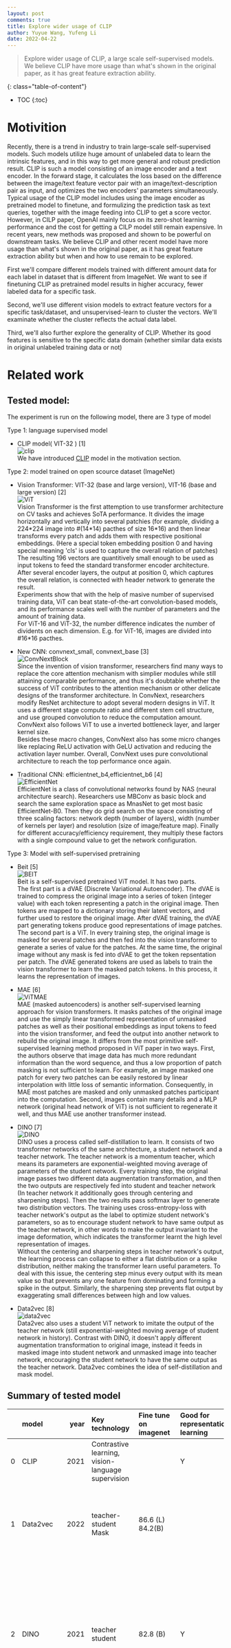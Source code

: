 ```yaml
---
layout: post
comments: true
title: Explore wider usage of CLIP 
author: Yuyue Wang, Yufeng Li 
date: 2022-04-22
---
```



> Explore wider usage of CLIP, a large scale self-supervised models. We believe CLIP have more usage than what's shown in the original paper, as it has great feature extraction ability.

<!--more-->
{: class="table-of-content"}
* TOC
{:toc}

# <a id="goal"></a> Motivition 
<!-- 
Imagine you are a machine learning engineer. One day, you want to add some new features for a classification task. For example you may need to do some fine grained classification on chopsticks like identify whether it is a Sushi chopstick, disposable chopstick or hot pot chopstick, but you do have any data. Then, one simple way to solve this problem is to do some data collection on your own, because your boss think find some new people to label it is too complex and time consuming. So, you followed the advice of your boss and then collect some chopstick data and train it. But things can happen over and over again, maybe today is chopsticks, tomorrow is soups and then your inference pipeline become more and more difficult to maintain. 

But could we just maintain some easily accessible data like image with language supervision and then train a model like clip instead of maintain lots of specialized model and data? For example, CLIP representation is very powerful and able to outperform many existing model with only CLIP image feature and linear classifier. Could we just maintain CLIP model and its training data and do simple ML classification instead of train deep model each time? 


# <a id="goal"></a> What we hope to demonstrate -->
Recently, there is a trend in industry to train large-scale self-supervised models. Such models utilize huge amount of unlabeled data to learn the intrinsic features, and in this way to get more general and robust prediction result. CLIP is such a model consisting of an image encoder and a text encoder. In the forward stage, it calculates the loss based on the difference between the image/text feature vector pair with an image/text-description pair as input, and optimizes the two encoders' parameters simultaneously. Typical usage of the CLIP model includes using the image encoder as pretrained model to finetune, and formulizing the prediction task as text queries, together with the image feeding into CLIP to get a score vector. However, in CILP paper, OpenAI mainly focus on its zero-shot learning performance and the cost for getting a CILP model still remain expensive. In recent years, new methods was proposed and shown to be powerful on downstream tasks. We believe CLIP and other recent model have more usage than what's shown in the original paper, as it has great feature extraction ability but when and how to use remain to be explored.

First we'll compare different models trained with different amount data for each label in dataset that is different from ImageNet. We want to see if finetuning CLIP as pretrained model results in higher accuracy, fewer labeled data for a specific task.

Second, we'll use different vision models to extract feature vectors for a specific task/dataset, and unsupervised-learn to cluster the vectors. We'll examinate whether the cluster reflects the actual data label. 

Third, we'll also further explore the generality of CLIP. Whether its good features is sensitive to the specific data domain (whether similar data exists in original unlabeled training data or not)

# Related work 

## Tested model: 

The experiment is run on the following model, there are 3 type of model

Type 1: language supervised model
- CLIP model( VIT-32 ) [1]  
![clip](team19/clip.png)  
We have introduced [CLIP](#goal) model in the motivation section.

Type 2: model trained on open scource dataset (ImageNet)
- Vision Transformer: VIT-32 (base and large version), VIT-16 (base and large version) [2]  
![ViT](team19/ViT.png)  
Vision Transformer is the first attemption to use transformer architecture on CV tasks and achieves SoTA performance. It divides the image horizontally and vertically into several patchies (for example, dividing a 224\*224 image into \#(14\*14) pacthes of size 16\*16) and then linear transforms every patch and adds them with respective positional embeddings. (Here a special token embedding position 0 and having special meaning 'cls' is used to capture the overall relation of patches) The resulting 196 vectors are quantitively small enough to be used as input tokens to feed the standard transformer encoder architecture. After several encoder layers, the output at position 0, which captures the overall relation, is connected with header network to generate the result.  
Experiments show that with the help of masive number of supervised training data, ViT can beat state-of-the-art convolution-based models, and its performance scales well with the number of parameters and the amount of training data.  
For ViT-16 and ViT-32, the number difference indicates the number of dividents on each dimension. E.g. for ViT-16, images are divided into \#16\*16 pacthes.

- New CNN: convnext_small, convnext_base [3]  
![ConvNextBlock](team19/ConvNextBlock.png)  
Since the invention of vision transformer, researchers find many ways to replace the core attention mechanism with simplier modules while still attaining comparable performance, and thus it's doubtable whether the success of ViT contributes to the attention mechanism or other delicate designs of the transformer architecture. In ConvNext, researchers modify ResNet architecture to adopt several modern designs in ViT. It uses a different stage compute ratio and different stem cell structure, and use grouped convolution to reduce the computation amount. ConvNext also follows ViT to use a inverted bottleneck layer, and larger kernel size.  
Besides these macro changes, ConvNext also has some micro changes like replacing ReLU activation with GeLU activation and reducing the activation layer number. Overall, ConvNext uses pure convolutional architecture to reach the top performance once again.

- Traditional CNN: efficientnet_b4,efficientnet_b6 [4]  
![EfficientNet](team19/efficientNet.png)  
EfficientNet is a class of convolutional networks found by NAS (neural architecture search). Researchers use MBConv as basic block and search the same exploration space as MnasNet to get most basic EfficientNet-B0. Then they do grid search on the space consisting of three scaling factors: network depth (number of layers), width (number of kernels per layer) and resolution (size of image/feature map). Finally for different accuracy/efficiency requirement, they multiply these factors with a single compound value to get the network configuration.

Type 3: Model with self-supervised pretraining

- Beit [5]  
![BEIT](team19/BEIT.png)  
Beit is a self-supervised pretrained ViT model. It has two parts.  
The first part is a dVAE (Discrete Variational Autoencoder). The dVAE is trained to compress the original image into a series of token (integer value) with each token representing a patch in the original image. Then tokens are mapped to a dictionary storing their latent vectors, and further used to restore the original image. After dVAE training, the dVAE part generating tokens produce good representations of image patches.  
The second part is a ViT. In every training step, the original image is masked for several patches and then fed into the vision transformer to generate a series of value for the patches. At the same time, the original image without any mask is fed into dVAE to get the token repsentation per patch. The dVAE generated tokens are used as labels to train the vision transformer to learn the masked patch tokens. In this process, it learns the representation of images.

- MAE [6]  
![ViTMAE](team19/ViTMAE.png)  
MAE (masked autoencoders) is another self-supervised learning approach for vision transformers. It masks patches of the original image and use the simply linear transformed representation of unmasked patches as well as their positional embeddings as input tokens to feed into the vision transformer, and feed the output into another network to rebuild the original image. It differs from the most primitive self-supervised learning method proposed in ViT paper in two ways. First, the authors observe that image data has much more redundant information than the word sequence, and thus a low proportion of patch masking is not sufficient to learn. For example, an image masked one patch for every two patches can be easily restored by linear interpolation with little loss of semantic information. Consequently, in MAE most patches are masked and only unmasked patches participant into the computation. Second, images contain many details and a MLP network (original head network of ViT) is not sufficient to regenerate it well, and thus MAE use another transformer instead.

- DINO [7]  
![DINO](team19/DINO.png)  
DINO uses a process called self-distillation to learn. It consists of two transformer networks of the same architecture, a student network and a teacher network. The teacher network is a momentum teacher, which means its parameters are exponential-weighted moving average of parameters of the student network. Every training step, the original image passes two different data augmentation transformation, and then the two outputs are respectively fed into student and teacher network (In teacher network it additionally goes through centering and sharpening steps). Then the two results pass softmax layer to generate two distribution vectors. The training uses cross-entropy-loss with teacher network's output as the label to optimize student network's parameters, so as to encourage student network to have same output as the teacher network, in other words to make the output invariant to the image deformation, which indicates the transformer learnt the high level representation of images.  
Without the centering and sharpening steps in teacher network's output, the learning process can collapse to either a flat distribution or a spike distribution, neither making the transformer learn useful parameters. To deal with this issue, the centering step minus every output with its mean value so that prevents any one feature from dominating and forming a spike in the output. Similarly, the sharpening step prevents flat output by exaggerating small differences between high and low values.

- Data2vec [8]  
![data2vec](team19/data2vec.jpg)  
Data2vec also uses a student ViT network to imitate the output of the teacher network (still exponential-weighted moving average of student network in history). Contrast with DINO, it doesn't apply different augmentation transformation to original image, instead it feeds in masked image into student network and unmasked image into teacher network, encouraging the student network to have the same output as the teacher network. Data2vec combines the idea of self-distillation and mask model. 
## Summary of tested model


|    | model               |   year | Key technology                                    | Fine tune on imagenet                     | Good for representation learning    | pretrain dataset                           | dataset reference                                                                                                                                                                                                                                                                                 |
|---:|:--------------------|-------:|:--------------------------------------------------|:------------------------------------------|:------------------------------------|:-------------------------------------------|:--------------------------------------------------------------------------------------------------------------------------------------------------------------------------------------------------------------------------------------------------------------------------------------------------|
|  0 | CLIP                |   2021 | Contrastive learning, vision-language supervision |                                           | Y                                   | 400 million (image,text) pairs from openai |                                                                                                                                                                                                                                                                                                   |
|  1 | Data2vec            |   2022 | teacher-student Mask                              | 86.6 (L) 84.2(B)                          |                                     | ImageNet 1k                                | Jia Deng, Wei Dong, Richard Socher, Li-Jia Li, Kai Li, and Li Fei-Fei. ImageNet: A large-scale hierarchical image database. In CVPR, 2009.                                                                                                                                                        |
|  2 | DINO                |   2021 | teacher student                                   | 82.8 (B)                                  | Y                                   | ImageNet                                   | Olga Russakovsky, Jia Deng, Hao Su, Jonathan Krause, Sanjeev Satheesh, Sean Ma, Zhiheng Huang, Andrej Karpathy, Aditya Khosla, Michael Bernstein, Alexander C Berg, and Li Fei-Fei. Imagenet large scale visual recognition challenge. IJCV, 2015.                                                |
|  3 | Beit                |   2021 | dVAE mask                                         | 83.4 (B) 86.3(L)                          |                                     | training set of ImageNet 1k (1.2 M)        | Jia Deng, Wei Dong, Richard Socher, Li-Jia Li, Kai Li, and Li Fei-Fei. ImageNet: A large-scale hierarchical image database. In CVPR, 2009.                                                                                                                                                        |
|  4 | MAE                 |   2021 | Mask                                              | 83.6 (B) 85.9 (L)                         |                                     | ImageNet-1K                                | Jia Deng, Wei Dong, Richard Socher, Li-Jia Li, Kai Li, and Li Fei-Fei. ImageNet: A large-scale hierarchical image database. In CVPR, 2009.                                                                                                                                                        |
|  5 | vit_b_16 & vit_b_32 |   2021 | VIT, pretrain                                     | 84.15 (16 B JFT300M) 80.73 (32 B JFT300M) |                                     | JFT300M                                    | Alexey Dosovitskiy, Lucas Beyer, Alexander Kolesnikov, Dirk Weissenborn, Xiaohua Zhai, Thomas Unterthiner, Mostafa Dehghani, Matthias Minderer, Georg Heigold, Sylvain Gelly, et al. An image is worth 16x16 words: Transformers for image recognition at scale. preprint arXiv:2010.11929, 2020. |
|  6 | convnext            |   2022 | CNN modification                                  | 85.1 (B) 85.5 (L)                         |                                     | ImageNet-22K.                              |                                                                                                                                                                                                                                                                                                   |
|  7 | EfficientNet        |   2020 | NAS                                               | 80.1 (B6) 84.0 (B6)                       |                                     |                                            |                                                                                                                                                                                                                                                                                                   |


## Dataset for general classification

There are two type of dataset we will test:

Dataset similar to CLIP pretraining data
- Flowers102: 102 category dataset, consisting of 102 flower categories. The flowers chosen to be flower commonly occuring in the United Kingdom. Some examples are shown below. 


<img src="team19/Dataset_Flowers102.png" width="400"/>

- FGVCAircraft: The dataset contains 10,200 images of aircraft, with 100 images for each of 102 different aircraft model variants, most of which are airplanes. 

<img src="team19/Dataset_FGVCAircraft.png" width="400"/>


Dataset different from CLIP pretraining data
- PatternNet(torch geo): Dataset from torchgeo package [9] The PatternNet dataset is a dataset for remote sensing scene classification and image retrieval. It have 38 scene classes, 800 images per class. 


<img src="team19/PatternNet_Dataset.png" width="400"/>

- UCMerced(torch geo): Dataset from torchgeo package [9]. The UC Merced dataset is a land use classification dataset of 2.1k 256x256 1ft resolution RGB images of urban locations around the U.S. extracted from the USGS National Map Urban Area Imagery collection with 21 land use classes (100 images per class).

<img src="team19/UCMerced_Dataset.png" width="400"/>

- ISIC [10]: Data from SIIM-ISIC Melanoma Classification 2020. This competition aim to predicting a binary target for each image, 0 denotes benign, and 1 indicates malignant.

<img src="team19/ISIC.png" width="400"/>


## Dataset for data drift

<!-- - rxrx1dataset (wilds) -->
- iwildcamdataset (wilds): Dataset from wilds [11] for animal classification. The input x is a photo from a camera trap, the label y is one of 182 animal species, and the domain d specifies the identity of the camera trap. The training, validation and in-distribution data contain the images from different camera, but out-of-distribution test data are not capture by the camera used in in-distribution camera.

<img src="team19/iwildcam_dataset.jpg" width="400"/>


- fmowdataset (wilds): Dataset from wilds [11] for satellite image classification. As satellite data constantly changes due to human activity and environmental processes, these models must be robust to distribution shifts over time. The input x is an RGB satellite image, the label y is one of 62 building or land use. The in-distribution data comprises data from before 2013, while the out-of-distribution test set comprises data from 2016 and after.

<img src="team19/fmow_dataset.jpg" width="400"/>


# Experiment: 

### Classification experiment on general dataset

The experiment is to test the performance of different models on the general dataset mentioned before. In this part, two types of experiment are conducted:

Classification with feature and simple ML algorithm:
 - This experiment aim to test the respresentation performance of each model. For each dataset, extract feature from last layer of the network and perform KNN and logistic regression. 

Fine tuning on each dataset:
 - This aim to test each model performance after fine-tuning. For each dataset, fine tune each network on each dataset.

The evaluation metric for this experiment is accuracy. In this case, we want to test the performance of each model on each general dataset with respect to different amount of training and validation data. The amount of training and validation data increased in order of 10 from 10 samples per class to 1000 samples per class. But for general dataset, not all dataset have enough data. Thus, we detailed designed the training, validation and testing split for dataset in following table. The number listed in (10)train:val:test, (100)train:val:test and (1000)train:val:test means the number of data used in training, validation and testing dataset. In simple ML algorithm, we only use (10)train:val:test and (100)train:val:test for training and testing. 

|    | dataset              |   total data |   Number of labels | (10)train:val:test   | (100)train:val:test   | (1000)train:val:test   |
|---:|:---------------------|-------------:|-------------------:|:---------------------|:----------------------|:-----------------------|
|  0 | ISIC                 |         1150 |                  2 | 14:4:1132            | 148:50:952            | 688:230:232            |
|  1 | PatternNet_Dataset   |        30400 |                 38 | 266:76:30058         | 2812:950:26638        | 18202:6080:6118        |
|  2 | UCMerced_Dataset     |         1260 |                 21 | 147:42:1071          | 567:189:504           | 567:189:504            |
|  3 | Dataset_FGVCAircraft |         3334 |                100 | 700:200:2434         | 1900:600:834          | 1900:600:834           |
|  4 | Dataset_DTD          |         1880 |                 47 | 329:94:1457          | 1081:376:423          | 1081:376:423           |
|  5 | Dataset_Flowers102   |         1020 |                102 | 510:204:306          | 510:204:306           | 510:204:306            |

From the table, Dataset_Flowers102 only have one type of split way. UCMerced_Dataset, Dataset_FGVCAircraft and Dataset_DTD have two type of split way. This is because these dataset have not enought data for each label (e.g. Dataset_Flowers102 on have 10 data for each label, Dataset_DTD have 40 samples per label). Thus, in this experiment, we just repeat the the last experiment for Dataset_Flowers102, UCMerced_Dataset, Dataset_FGVCAircraft and Dataset_DTD for those experiment that do not have enough labels. In result section, final results would be averaged. 

### Classification experiment on Data Drift dataset


Same as before, the experiment is to test the performance of different models on the data drift dataset. In this case, the model is trained on the in-distribution data and tested on both in-distribution and out-of-distribution data. 

Classification with feature and simple ML algorithm:
 - This experiment aim to compare the model representation performance in terms of data drift. For each dataset, extract feature from last layer of the network and perform KNN and logistic regression. 

Fine tuning on each dataset:
 - This aim to test the model sensitivity in terms of fine tuning for data drift. For each dataset, fine tune each network on each dataset.

The evaluation metric for this experiment is still accuracy on in-distribution test set and out-of-distribution test set. Same as previous experiment, we split training data in order of 10 that start from 10 samples and more detailed split is listed below. In simple ML algorithm, we only use (10)train:val and (100)train:val for training and testing. 

|    | dataset         |   total training data |   total val data |   total id test data |   total ood test data |   Number of labels | (10)train:val   | (100)train:val   | (1000)train:val   |
|---:|:----------------|----------------------:|-----------------:|---------------------:|----------------------:|-------------------:|:----------------|:-----------------|:------------------|
|  0 | FMoWDataset     |                 76863 |            19915 |                11327 |                 22108 |                 62 | 434:124         | 4517:1527        | 40150:12721       |
|  1 | IWildCamDataset |                129809 |            14961 |                 8154 |                 42791 |                 87 | 1090:149        | 6694:1394        | 33628:7079        |



### Clustering experiment 

In clustering experiment, we firstly extract feature from each model. The feature extraction method is same as the one used in logistic regression and KNN experiment. To have better clustering performance, we firstly do dimension reduction with UMAP with euclidean metric. Then, we use k-means clustering to cluster the data. In this case, we perform clustering on all dataset in general dataset and test data in data drift dataset. The evaluation metric for this experiment is adjusted rand score, which can be considered as accurcy measure in clustering task.

### Training and preprocessing

The training pipeline is built based on pytorch and pytorch-lightning. Each training samples are cropped and normalized to the 244x244 with mean=[0.485, 0.456, 0.406] and std=[0.229, 0.224, 0.225].

The GPU used for fine tuning is NVIDIA GeForce RTX 3070 laptop GPU. The batch size for training is 16 and optimizer is Adam. The learning rate is 1e-5. The number of epochs depend on early stopping. The early stopping is used to stop training when the validation loss does not decrease for 30 epoch.


# Results


## *Result for classification experiment on general dataset*

The result for training representation on KNN and logistic regression is shown in the following tables. The row is ordered by accuracy of logistic regression at 100. 

### knn_10
|    | Dataset_Flowers102    | UCMerced_Dataset      | ISIC                  | Dataset_DTD           | PatternNet_Dataset    | Dataset_FGVCAircraft   |
|---:|:----------------------|:----------------------|:----------------------|:----------------------|:----------------------|:-----------------------|
|  0 | CLIP 0.803            | DINO 0.781            | DINO 0.650            | DINO 0.523            | CLIP 0.864            | DINO 0.202             |
|  1 | DINO 0.826            | vit_l_32 0.646        | vit_b_32 0.598        | CLIP 0.493            | DINO 0.863            | vit_l_16 0.122         |
|  2 | vit_b_16 0.568        | vit_b_32 0.675        | ViTMAE 0.720          | convnext_base 0.355   | vit_l_16 0.729        | vit_b_16 0.133         |
|  3 | vit_l_16 0.513        | vit_l_16 0.587        | vit_l_16 0.570        | vit_b_32 0.411        | convnext_tiny 0.787   | convnext_tiny 0.111    |
|  4 | vit_l_32 0.486        | CLIP 0.787            | convnext_base 0.534   | vit_b_16 0.387        | vit_b_16 0.800        | vit_l_32 0.131         |
|  5 | convnext_base 0.447   | convnext_base 0.651   | vit_b_16 0.605        | convnext_tiny 0.350   | vit_l_32 0.794        | CLIP 0.235             |
|  6 | convnext_tiny 0.526   | convnext_tiny 0.613   | convnext_tiny 0.571   | vit_l_16 0.323        | vit_b_32 0.786        | vit_b_32 0.124         |
|  7 | vit_b_32 0.532        | vit_b_16 0.714        | vit_l_32 0.553        | vit_l_32 0.310        | convnext_base 0.709   | convnext_base 0.078    |
|  8 | ViTMAE 0.179          | ViTMAE 0.348          | data2vec 0.691        | ViTMAE 0.117          | ViTMAE 0.474          | ViTMAE 0.024           |
|  9 | Beit 0.140            | Beit 0.383            | Beit 0.683            | Beit 0.087            | Beit 0.478            | Beit 0.020             |
| 10 | data2vec 0.078        | data2vec 0.198        | efficientnet_b2 0.499 | data2vec 0.044        | data2vec 0.246        | data2vec 0.014         |
| 11 | efficientnet_b6 0.013 | efficientnet_b6 0.053 | CLIP 0.582            | efficientnet_b6 0.030 | efficientnet_b6 0.029 | efficientnet_b6 0.011  |
| 12 | efficientnet_b2 0.013 | efficientnet_b2 0.062 | efficientnet_b6 0.5   | efficientnet_b2 0.019 | efficientnet_b2 0.029 | efficientnet_b2 0.008  |



### knn_100
|    | Dataset_Flowers102    | UCMerced_Dataset      | ISIC                  | Dataset_DTD           | PatternNet_Dataset    | Dataset_FGVCAircraft   |
|---:|:----------------------|:----------------------|:----------------------|:----------------------|:----------------------|:-----------------------|
|  0 | CLIP 0.830            | DINO 0.904            | DINO 0.538            | DINO 0.661            | CLIP 0.942            | DINO 0.287             |
|  1 | DINO 0.761            | vit_l_32 0.831        | vit_b_32 0.591        | CLIP 0.633            | DINO 0.947            | vit_l_16 0.220         |
|  2 | vit_b_16 0.584        | vit_b_32 0.852        | ViTMAE 0.723          | convnext_base 0.520   | vit_l_16 0.866        | vit_b_16 0.207         |
|  3 | vit_l_16 0.562        | vit_l_16 0.791        | vit_l_16 0.590        | vit_b_32 0.550        | convnext_tiny 0.889   | convnext_tiny 0.148    |
|  4 | vit_l_32 0.513        | CLIP 0.896            | convnext_base 0.509   | vit_b_16 0.550        | vit_b_16 0.888        | vit_l_32 0.200         |
|  5 | convnext_base 0.408   | convnext_base 0.813   | vit_b_16 0.551        | convnext_tiny 0.529   | vit_l_32 0.881        | CLIP 0.312             |
|  6 | convnext_tiny 0.509   | convnext_tiny 0.769   | convnext_tiny 0.512   | vit_l_16 0.522        | vit_b_32 0.878        | vit_b_32 0.178         |
|  7 | vit_b_32 0.503        | vit_b_16 0.834        | vit_l_32 0.535        | vit_l_32 0.484        | convnext_base 0.854   | convnext_base 0.106    |
|  8 | ViTMAE 0.153          | ViTMAE 0.594          | data2vec 0.701        | ViTMAE 0.219          | ViTMAE 0.671          | ViTMAE 0.038           |
|  9 | Beit 0.137            | Beit 0.624            | Beit 0.623            | Beit 0.160            | Beit 0.649            | Beit 0.031             |
| 10 | data2vec 0.098        | data2vec 0.310        | efficientnet_b2 0.502 | data2vec 0.066        | data2vec 0.394        | data2vec 0.033         |
| 11 | efficientnet_b6 0.013 | efficientnet_b6 0.051 | CLIP 0.637            | efficientnet_b6 0.023 | efficientnet_b6 0.037 | efficientnet_b6 0.009  |
| 12 | efficientnet_b2 0.022 | efficientnet_b2 0.075 | efficientnet_b6 0.5   | efficientnet_b2 0.035 | efficientnet_b2 0.031 | efficientnet_b2 0.017  |



### lr_10
|    | Dataset_Flowers102    | UCMerced_Dataset      | ISIC                  | Dataset_DTD           | PatternNet_Dataset    | Dataset_FGVCAircraft   |
|---:|:----------------------|:----------------------|:----------------------|:----------------------|:----------------------|:-----------------------|
|  0 | CLIP 0.905            | DINO 0.885            | DINO 0.715            | DINO 0.602            | CLIP 0.944            | DINO 0.383             |
|  1 | DINO 0.937            | vit_l_32 0.837        | vit_b_32 0.623        | CLIP 0.600            | DINO 0.955            | vit_l_16 0.312         |
|  2 | vit_b_16 0.856        | vit_b_32 0.843        | ViTMAE 0.701          | convnext_base 0.573   | vit_l_16 0.923        | vit_b_16 0.314         |
|  3 | vit_l_16 0.869        | vit_l_16 0.851        | vit_l_16 0.632        | vit_b_32 0.555        | convnext_tiny 0.914   | convnext_tiny 0.280    |
|  4 | vit_l_32 0.810        | CLIP 0.878            | convnext_base 0.665   | vit_b_16 0.548        | vit_b_16 0.910        | vit_l_32 0.309         |
|  5 | convnext_base 0.830   | convnext_base 0.821   | vit_b_16 0.636        | convnext_tiny 0.586   | vit_l_32 0.901        | CLIP 0.345             |
|  6 | convnext_tiny 0.830   | convnext_tiny 0.818   | convnext_tiny 0.624   | vit_l_16 0.544        | vit_b_32 0.887        | vit_b_32 0.275         |
|  7 | vit_b_32 0.810        | vit_b_16 0.807        | vit_l_32 0.687        | vit_l_32 0.548        | convnext_base 0.897   | convnext_base 0.222    |
|  8 | ViTMAE 0.542          | ViTMAE 0.607          | data2vec 0.654        | ViTMAE 0.406          | ViTMAE 0.817          | ViTMAE 0.096           |
|  9 | Beit 0.320            | Beit 0.531            | Beit 0.735            | Beit 0.137            | Beit 0.683            | Beit 0.043             |
| 10 | data2vec 0.183        | data2vec 0.283        | efficientnet_b2 0.518 | data2vec 0.075        | data2vec 0.393        | data2vec 0.029         |
| 11 | efficientnet_b6 0.013 | efficientnet_b6 0.080 | CLIP 0.662            | efficientnet_b6 0.025 | efficientnet_b6 0.050 | efficientnet_b6 0.016  |
| 12 | efficientnet_b2 0.035 | efficientnet_b2 0.055 | efficientnet_b6 0.506 | efficientnet_b2 0.023 | efficientnet_b2 0.042 | efficientnet_b2 0.011  |



### lr_100
|    | Dataset_Flowers102    | UCMerced_Dataset      | ISIC                  | Dataset_DTD           | PatternNet_Dataset    | Dataset_FGVCAircraft   |
|---:|:----------------------|:----------------------|:----------------------|:----------------------|:----------------------|:-----------------------|
|  0 | CLIP 0.921            | DINO 0.970            | DINO 0.719            | DINO 0.742            | CLIP 0.979            | DINO 0.516             |
|  1 | DINO 0.921            | vit_l_32 0.948        | vit_b_32 0.676        | CLIP 0.737            | DINO 0.978            | vit_l_16 0.461         |
|  2 | vit_b_16 0.852        | vit_b_32 0.944        | ViTMAE 0.670          | convnext_base 0.718   | vit_l_16 0.972        | vit_b_16 0.447         |
|  3 | vit_l_16 0.849        | vit_l_16 0.942        | vit_l_16 0.657        | vit_b_32 0.690        | convnext_tiny 0.968   | convnext_tiny 0.437    |
|  4 | vit_l_32 0.839        | CLIP 0.934            | convnext_base 0.654   | vit_b_16 0.685        | vit_b_16 0.964        | vit_l_32 0.434         |
|  5 | convnext_base 0.839   | convnext_base 0.934   | vit_b_16 0.638        | convnext_tiny 0.683   | vit_l_32 0.964        | CLIP 0.420             |
|  6 | convnext_tiny 0.826   | convnext_tiny 0.932   | convnext_tiny 0.627   | vit_l_16 0.680        | vit_b_32 0.961        | vit_b_32 0.377         |
|  7 | vit_b_32 0.797        | vit_b_16 0.932        | vit_l_32 0.615        | vit_l_32 0.652        | convnext_base 0.961   | convnext_base 0.364    |
|  8 | ViTMAE 0.558          | ViTMAE 0.888          | data2vec 0.612        | ViTMAE 0.633          | ViTMAE 0.925          | ViTMAE 0.149           |
|  9 | Beit 0.307            | Beit 0.787            | Beit 0.575            | Beit 0.267            | Beit 0.829            | Beit 0.061             |
| 10 | data2vec 0.140        | data2vec 0.429        | efficientnet_b2 0.536 | data2vec 0.113        | data2vec 0.477        | data2vec 0.037         |
| 11 | efficientnet_b6 0.026 | efficientnet_b6 0.149 | CLIP 0.529            | efficientnet_b6 0.033 | efficientnet_b6 0.085 | efficientnet_b6 0.029  |
| 12 | efficientnet_b2 0.022 | efficientnet_b2 0.081 | efficientnet_b6 0.525 | efficientnet_b2 0.028 | efficientnet_b2 0.066 | efficientnet_b2 0.020  |


From the results above, in most cases in terms of ML algorithms performance, logistic regression with 100 samples > logistic regression with 10 samples > knn with 100 samples > knn with 10 samples, but if each samples in dataset is not too similar like DTD, UCMerced and PatternNet, sometimes logistic regression with 10 samples and knn with 100 samples can have same or better performance for best model. In industry, knn-like information retrieval is much cheaper and fast than logistic regression, so if our samples are not too similar and we have enough samples, KNN maybe a better option. 

As for model representation, DINO is superisingly the best model in most cases and then CLIP or VIT trained on imagenet.  Thus, from this point of view, DINO is more promising, because it use less data for pretraining but the result is still good. But in most cases, the model with masked self-supervised pretraining is no good and it only have relatively better result in ISIC dataset. The samples in ISIC dataset are more similar compared to other datasets, so these models may have advantage for this kind of dataset, but in this project due to limited time we leave this question for future exploration. 


The result for fine tuning and comparation with simple ML + feature training is shown below table, the models are ordered by the best performance among correspond dataset.

### PatternNet_Dataset
| model           |       10 |      100 |     1000 |    knn_10 |   knn_100 |     lr_10 |    lr_100 | performance order                       |   Best performance |
|:----------------|---------:|---------:|---------:|----------:|----------:|----------:|----------:|:----------------------------------------|-------------------:|
| convnext_base   | 0.969792 | 0.991441 | 0.996404 | 0.709587  | 0.854591  | 0.897355  | 0.961466  | 1000>100>10>lr_100>lr_10>knn_100>knn_10 |           0.996404 |
| DINO            | 0.871781 | 0.986673 | 0.996241 | 0.863704  | 0.947846  | 0.955066  | 0.97844   | 1000>100>lr_100>lr_10>knn_100>10>knn_10 |           0.996241 |
| convnext_tiny   | 0.957815 | 0.989414 | 0.996077 | 0.787542  | 0.889839  | 0.914612  | 0.968174  | 1000>100>lr_100>10>lr_10>knn_100>knn_10 |           0.996077 |
| efficientnet_b2 | 0.904551 | 0.984083 | 0.996077 | 0.029934  | 0.0318264 | 0.0427106 | 0.0660142 | 1000>100>10>lr_100>lr_10>knn_100>knn_10 |           0.996077 |
| vit_b_16        | 0.929669 | 0.991028 | 0.995914 | 0.800451  | 0.888265  | 0.910596  | 0.964409  | 1000>100>lr_100>10>lr_10>knn_100>knn_10 |           0.995914 |
| efficientnet_b6 | 0.893473 | 0.982919 | 0.995096 | 0.0297348 | 0.0370966 | 0.050078  | 0.0851442 | 1000>100>10>lr_100>lr_10>knn_100>knn_10 |           0.995096 |
| Beit            | 0.765354 | 0.972857 | 0.994933 | 0.478777  | 0.649841  | 0.683238  | 0.829985  | 1000>100>lr_100>10>lr_10>knn_100>knn_10 |           0.994933 |
| CLIP            | 0.925378 | 0.991028 | 0.994606 | 0.864434  | 0.942952  | 0.944148  | 0.979638  | 1000>100>lr_100>lr_10>knn_100>10>knn_10 |           0.994606 |
| ViTMAE          | 0.839876 | 0.979352 | 0.990847 | 0.474629  | 0.67164   | 0.817044  | 0.925533  | 1000>100>lr_100>10>lr_10>knn_100>knn_10 |           0.990847 |
| vit_b_32        | 0.930834 | 0.985246 | 0.990193 | 0.786049  | 0.878957  | 0.887997  | 0.9615    | 1000>100>lr_100>10>lr_10>knn_100>knn_10 |           0.990193 |
| data2vec        | 0.500133 | 0.814168 | 0.943609 | 0.246175  | 0.394374  | 0.393987  | 0.477978  | 1000>100>10>lr_100>knn_100>lr_10>knn_10 |           0.943609 |



### Dataset_Flowers102
| model           |       10 |    knn_10 |     lr_10 | performance order   |   Best performance |
|:----------------|---------:|----------:|----------:|:--------------------|-------------------:|
| convnext_base   | 0.938998 | 0.428105  | 0.834967  | 10>lr_10>knn_10     |           0.938998 |
| DINO            | 0.738562 | 0.794118  | 0.929739  | lr_10>knn_10>10     |           0.929739 |
| CLIP            | 0.831264 | 0.816993  | 0.913399  | lr_10>10>knn_10     |           0.913399 |
| convnext_tiny   | 0.897603 | 0.517974  | 0.828431  | 10>lr_10>knn_10     |           0.897603 |
| vit_b_16        | 0.839446 | 0.576797  | 0.854575  | lr_10>10>knn_10     |           0.854575 |
| vit_b_32        | 0.771242 | 0.517974  | 0.803922  | lr_10>10>knn_10     |           0.803922 |
| efficientnet_b2 | 0.78976  | 0.0179739 | 0.0294118 | 10>lr_10>knn_10     |           0.78976  |
| efficientnet_b6 | 0.775599 | 0.0130719 | 0.0196078 | 10>lr_10>knn_10     |           0.775599 |
| ViTMAE          | 0.545685 | 0.166667  | 0.550654  | lr_10>10>knn_10     |           0.550654 |
| Beit            | 0.274743 | 0.138889  | 0.313725  | lr_10>10>knn_10     |           0.313725 |
| data2vec        | 0.262474 | 0.0882353 | 0.161765  | 10>lr_10>knn_10     |           0.262474 |



### Dataset_DTD
| model           |       10 |      100 |    knn_10 |   knn_100 |     lr_10 |    lr_100 | performance order                  |   Best performance |
|:----------------|---------:|---------:|----------:|----------:|----------:|----------:|:-----------------------------------|-------------------:|
| DINO            | 0.350721 | 0.591017 | 0.523533  | 0.661939  | 0.602192  | 0.742317  | lr_100>knn_100>lr_10>100>knn_10>10 |           0.742317 |
| CLIP            | 0.545642 | 0.678487 | 0.493875  | 0.63357   | 0.600903  | 0.737589  | lr_100>100>knn_100>lr_10>10>knn_10 |           0.737589 |
| convnext_base   | 0.624571 | 0.686761 | 0.355899  | 0.520095  | 0.573179  | 0.718676  | lr_100>100>10>lr_10>knn_100>knn_10 |           0.718676 |
| convnext_tiny   | 0.592999 | 0.717494 | 0.350097  | 0.529551  | 0.586718  | 0.683215  | 100>lr_100>10>lr_10>knn_100>knn_10 |           0.717494 |
| vit_b_32        | 0.486616 | 0.605201 | 0.411348  | 0.550827  | 0.555126  | 0.690307  | lr_100>100>lr_10>knn_100>10>knn_10 |           0.690307 |
| vit_b_16        | 0.51407  | 0.641844 | 0.387492  | 0.550827  | 0.548034  | 0.685579  | lr_100>100>knn_100>lr_10>10>knn_10 |           0.685579 |
| ViTMAE          | 0.385038 | 0.531915 | 0.117988  | 0.219858  | 0.406834  | 0.63357   | lr_100>100>lr_10>10>knn_100>knn_10 |           0.63357  |
| efficientnet_b2 | 0.40906  | 0.573286 | 0.0199871 | 0.035461  | 0.0238556 | 0.0283688 | 100>10>knn_100>lr_100>lr_10>knn_10 |           0.573286 |
| efficientnet_b6 | 0.396706 | 0.542553 | 0.030303  | 0.0236407 | 0.0257898 | 0.0330969 | 100>10>lr_100>knn_10>lr_10>knn_100 |           0.542553 |
| Beit            | 0.185999 | 0.364066 | 0.0870406 | 0.160757  | 0.137975  | 0.267139  | 100>lr_100>10>knn_100>lr_10>knn_10 |           0.364066 |
| data2vec        | 0.103638 | 0.176123 | 0.0444874 | 0.0661939 | 0.0754352 | 0.113475  | 100>lr_100>10>lr_10>knn_100>knn_10 |           0.176123 |



### UCMerced_Dataset
| model           |       10 |      100 |    knn_10 |   knn_100 |     lr_10 |    lr_100 | performance order                  |   Best performance |
|:----------------|---------:|---------:|----------:|----------:|----------:|----------:|:-----------------------------------|-------------------:|
| DINO            | 0.776844 | 0.943452 | 0.781475  | 0.904573  | 0.885791  | 0.970179  | lr_100>100>knn_100>lr_10>knn_10>10 |           0.970179 |
| convnext_base   | 0.907563 | 0.96627  | 0.651978  | 0.813121  | 0.821043  | 0.934394  | 100>lr_100>10>lr_10>knn_100>knn_10 |           0.96627  |
| CLIP            | 0.852474 | 0.963264 | 0.78777   | 0.89662   | 0.878597  | 0.934394  | 100>lr_100>knn_100>lr_10>10>knn_10 |           0.963264 |
| vit_b_16        | 0.867414 | 0.962276 | 0.714928  | 0.83499   | 0.807554  | 0.932406  | 100>lr_100>10>knn_100>lr_10>knn_10 |           0.962276 |
| convnext_tiny   | 0.845938 | 0.957341 | 0.613309  | 0.769384  | 0.818345  | 0.932406  | 100>lr_100>10>lr_10>knn_100>knn_10 |           0.957341 |
| vit_b_32        | 0.8338   | 0.948357 | 0.67536   | 0.852883  | 0.843525  | 0.944334  | 100>lr_100>knn_100>lr_10>10>knn_10 |           0.948357 |
| efficientnet_b2 | 0.789916 | 0.927579 | 0.0620504 | 0.0755467 | 0.0557554 | 0.0815109 | 100>10>lr_100>knn_100>knn_10>lr_10 |           0.927579 |
| efficientnet_b6 | 0.779645 | 0.924603 | 0.0530576 | 0.0516899 | 0.0809353 | 0.149105  | 100>10>lr_100>lr_10>knn_10>knn_100 |           0.924603 |
| ViTMAE          | 0.647993 | 0.896743 | 0.348022  | 0.594433  | 0.607014  | 0.888668  | 100>lr_100>10>lr_10>knn_100>knn_10 |           0.896743 |
| Beit            | 0.53408  | 0.835148 | 0.383094  | 0.624254  | 0.531475  | 0.787276  | 100>lr_100>knn_100>10>lr_10>knn_10 |           0.835148 |
| data2vec        | 0.409897 | 0.59085  | 0.198741  | 0.310139  | 0.283273  | 0.429423  | 100>lr_100>10>knn_100>lr_10>knn_10 |           0.59085  |



### Dataset_FGVCAircraft
| model           |        10 |       100 |     knn_10 |    knn_100 |     lr_10 |    lr_100 | performance order                  |   Best performance |
|:----------------|----------:|----------:|-----------:|-----------:|----------:|----------:|:-----------------------------------|-------------------:|
| convnext_base   | 0.493837  | 0.673261  | 0.0784717  | 0.106715   | 0.222268  | 0.364508  | 100>10>lr_100>lr_10>knn_100>knn_10 |          0.673261  |
| convnext_tiny   | 0.396878  | 0.617506  | 0.11175    | 0.148681   | 0.280608  | 0.43765   | 100>lr_100>10>lr_10>knn_100>knn_10 |          0.617506  |
| CLIP            | 0.318817  | 0.539887  | 0.235826   | 0.31295    | 0.345933  | 0.420863  | 100>lr_100>lr_10>10>knn_100>knn_10 |          0.539887  |
| DINO            | 0.162284  | 0.390288  | 0.202958   | 0.28777    | 0.38373   | 0.516787  | lr_100>100>lr_10>knn_100>knn_10>10 |          0.516787  |
| vit_b_16        | 0.288825  | 0.491295  | 0.133936   | 0.207434   | 0.314708  | 0.447242  | 100>lr_100>lr_10>10>knn_100>knn_10 |          0.491295  |
| efficientnet_b2 | 0.268694  | 0.450839  | 0.00862777 | 0.0179856  | 0.0115037 | 0.0203837 | 100>10>lr_100>knn_100>lr_10>knn_10 |          0.450839  |
| efficientnet_b6 | 0.277732  | 0.440647  | 0.0110929  | 0.00959233 | 0.0168447 | 0.029976  | 100>10>lr_100>lr_10>knn_10>knn_100 |          0.440647  |
| vit_b_32        | 0.224322  | 0.385492  | 0.124897   | 0.178657   | 0.275267  | 0.377698  | 100>lr_100>lr_10>10>knn_100>knn_10 |          0.385492  |
| ViTMAE          | 0.0772391 | 0.216557  | 0.0246508  | 0.0383693  | 0.0969597 | 0.14988   | 100>lr_100>lr_10>10>knn_100>knn_10 |          0.216557  |
| Beit            | 0.0419063 | 0.0983796 | 0.0209532  | 0.0311751  | 0.0439606 | 0.0611511 | 100>lr_100>lr_10>10>knn_100>knn_10 |          0.0983796 |
| data2vec        | 0.0353328 | 0.0401938 | 0.0147905  | 0.0335731  | 0.0299918 | 0.0371703 | 100>lr_100>10>knn_100>lr_10>knn_10 |          0.0401938 |



### ISIC
| model           |       10 |      100 |     1000 |   knn_10 |   knn_100 |    lr_10 |   lr_100 | performance order                       |   Best performance |
|:----------------|---------:|---------:|---------:|---------:|----------:|---------:|---------:|:----------------------------------------|-------------------:|
| convnext_tiny   | 0.693463 | 0.77521  | 0.875    | 0.571303 |  0.512324 | 0.62412  | 0.627641 | 1000>100>10>lr_100>lr_10>knn_10>knn_100 |           0.875    |
| CLIP            | 0.770318 | 0.788866 | 0.849138 | 0.582746 |  0.637324 | 0.662852 | 0.52993  | 1000>100>10>lr_10>knn_100>knn_10>lr_100 |           0.849138 |
| DINO            | 0.758834 | 0.777311 | 0.844828 | 0.650528 |  0.538732 | 0.715669 | 0.71919  | 1000>100>10>lr_100>lr_10>knn_10>knn_100 |           0.844828 |
| efficientnet_b2 | 0.499117 | 0.735294 | 0.840517 | 0.49912  |  0.502641 | 0.518486 | 0.536092 | 1000>100>lr_100>lr_10>knn_100>knn_10>10 |           0.840517 |
| ViTMAE          | 0.704947 | 0.75     | 0.831897 | 0.720951 |  0.723592 | 0.701585 | 0.670775 | 1000>100>knn_100>knn_10>10>lr_10>lr_100 |           0.831897 |
| vit_b_16        | 0.583922 | 0.771008 | 0.814655 | 0.605634 |  0.551937 | 0.636444 | 0.638204 | 1000>100>lr_100>lr_10>knn_10>10>knn_100 |           0.814655 |
| Beit            | 0.69523  | 0.736345 | 0.806035 | 0.683099 |  0.623239 | 0.735035 | 0.575704 | 1000>100>lr_10>10>knn_10>knn_100>lr_100 |           0.806035 |
| vit_b_32        | 0.65371  | 0.778361 | 0.771552 | 0.598592 |  0.591549 | 0.623239 | 0.676056 | 100>1000>lr_100>10>lr_10>knn_10>knn_100 |           0.778361 |
| convnext_base   | 0.708481 | 0.765756 | 0.758621 | 0.534331 |  0.509683 | 0.665493 | 0.654049 | 100>1000>10>lr_10>lr_100>knn_10>knn_100 |           0.765756 |
| efficientnet_b6 | 0.539753 | 0.734244 | 0.711207 | 0.5      |  0.5      | 0.506162 | 0.525528 | 100>1000>10>lr_100>lr_10>knn_100>knn_10 |           0.734244 |
| data2vec        | 0.673145 | 0.733193 | 0.698276 | 0.691021 |  0.701585 | 0.65493  | 0.612676 | 100>knn_100>1000>knn_10>10>lr_10>lr_100 |           0.733193 |



From the result, it is not surprised to see that the more data we use, the higher the accuracy and in most cases for most model and if we have enough data like 500 samples or more data, the best option in terms of performance is to fine tune it. 

Also, when the number of samples increase, pretraining might not be so effective. In this case, convnext models perform best in PatternNet, ISIC and FGVCAircraft, especially for fine tuning result and if we only compare the result of fine tuning, convnext base is mostly better on all dataset. This could because CNN is easier to converage for small dataset. But in this project, all transformer model are traditional transformer. Recently, there are some modified version like Swin-transformer and it is possible that Swin-transformer may perform better. 

Apart from the result of convnext and fine tuning result with more than 100 samples, it is very interesting to see that DINO and CLIP have similar or even better performance with logistic regression rather than fine tuning, especially for those dataset that have samples that are quite different from each other (e.g. DTD and UCMerced). If we have relatively small dataset (e.g less than 100 samples per class) and the samples are quite easy, just use representation from DINO or CLIP with traditional ML algorithms may be good choice.  







## *Result for classification experiment on Data Drift dataset*

The result of classification experiment with KNN and logistic regression on Data Drift dataset is shown below. The different between in-distribution result and out-of-distribution result is shown in last 4 column.

### IWildCamDataset
| model         |   knn_10_id |   knn_10_ood |   lr_10_id |   lr_10_ood |   knn_100_id |   knn_100_ood |   lr_100_id |   lr_100_ood |   knn_acc_diff_10 |   knn_acc_diff_100 |   lr_acc_diff_10 |   lr_acc_diff_100 |
|:--------------|------------:|-------------:|-----------:|------------:|-------------:|--------------:|------------:|-------------:|------------------:|-------------------:|-----------------:|------------------:|
| DINO          |   0.132205  |    0.186979  |  0.143488  |   0.177724  |    0.244665  |     0.186651  |   0.214619  |    0.279171  |       -0.0547735  |         0.0580138  |      -0.0342364  |       -0.0645523  |
| convnext_base |   0.14128   |    0.22458   |  0.112583  |   0.188685  |    0.221609  |     0.23776   |   0.200883  |    0.22916   |       -0.0832996  |        -0.0161513  |      -0.0761018  |       -0.0282773  |
| convnext_tiny |   0.140545  |    0.219369  |  0.116017  |   0.158631  |    0.243439  |     0.225304  |   0.195242  |    0.203594  |       -0.078824   |         0.0181344  |      -0.0426148  |       -0.00835261 |
| vit_b_16      |   0.114668  |    0.0812087 |  0.110375  |   0.0957444 |    0.191072  |     0.151901  |   0.182487  |    0.16639   |        0.033459   |         0.0391708  |       0.0146308  |        0.016097   |
| vit_b_32      |   0.0954133 |    0.0899722 |  0.0804513 |   0.0831483 |    0.142261  |     0.133626  |   0.151705  |    0.142273  |        0.0054411  |         0.00863524 |      -0.00269701 |        0.00943178 |
| CLIP          |   0.0927152 |    0.105326  |  0.0864606 |   0.0596153 |    0.190213  |     0.175224  |   0.166299  |    0.137482  |       -0.0126107  |         0.0149896  |       0.0268453  |        0.0288166  |
| Beit          |   0.0334805 |    0.0180645 |  0.0309051 |   0.020308  |    0.0630365 |     0.0236966 |   0.0558008 |    0.0342362 |        0.015416   |         0.03934    |       0.0105971  |        0.0215647  |
| ViTMAE        |   0.0348295 |    0.0256129 |  0.0294334 |   0.0241406 |    0.0469708 |     0.0193265 |   0.0479519 |    0.0318992 |        0.00921667 |         0.0276443  |       0.00529282 |        0.0160527  |
| data2vec      |   0.0383861 |    0.0132037 |  0.0279617 |   0.0185319 |    0.0470935 |     0.0133907 |   0.0448859 |    0.0231591 |        0.0251824  |         0.0337028  |       0.0094298  |        0.0217269  |

### FMoWDataset
| model         |   knn_10_id |   knn_10_ood |   lr_10_id |   lr_10_ood |   knn_100_id |   knn_100_ood |   lr_100_id |   lr_100_ood |   knn_acc_diff_10 |   knn_acc_diff_100 |   lr_acc_diff_10 |   lr_acc_diff_100 |
|:--------------|------------:|-------------:|-----------:|------------:|-------------:|--------------:|------------:|-------------:|------------------:|-------------------:|-----------------:|------------------:|
| CLIP          |   0.194403  |    0.188981  |  0.12404   |   0.132034  |    0.314646  |     0.305862  |   0.254083  |    0.242401  |       0.00542139  |         0.00878429 |     -0.00799375  |       0.0116822   |
| DINO          |   0.172773  |    0.16926   |  0.105412  |   0.0972951 |    0.310674  |     0.29763   |   0.217357  |    0.195223  |       0.00351302  |         0.0130438  |      0.00811675  |       0.0221333   |
| convnext_tiny |   0.152732  |    0.139361  |  0.0839587 |   0.0714221 |    0.261676  |     0.24905   |   0.16624   |    0.141442  |       0.0133711   |         0.0126255  |      0.0125366   |       0.0247979   |
| vit_b_16      |   0.129337  |    0.124525  |  0.0798093 |   0.0657228 |    0.22645   |     0.219649  |   0.157853  |    0.133617  |       0.00481192  |         0.00680108 |      0.0140865   |       0.0242361   |
| vit_b_32      |   0.110885  |    0.111905  |  0.0703628 |   0.0673512 |    0.206498  |     0.200878  |   0.14823   |    0.124661  |      -0.0010197   |         0.00562024 |      0.00301166  |       0.0235691   |
| convnext_base |   0.133575  |    0.130089  |  0.0626821 |   0.0531482 |    0.249846  |     0.239913  |   0.130926  |    0.111227  |       0.00348599  |         0.00993235 |      0.00953391  |       0.0196994   |
| Beit          |   0.0664783 |    0.058757  |  0.0300168 |   0.0294916 |    0.12766   |     0.111543  |   0.0583561 |    0.0508413 |       0.00772132  |         0.0161162  |      0.000525187 |       0.00751482  |
| ViTMAE        |   0.0379624 |    0.0377691 |  0.0227774 |   0.0241994 |    0.0684206 |     0.0621494 |   0.0320473 |    0.0328388 |       0.000193257 |         0.00627114 |     -0.00142195  |      -0.000791471 |
| data2vec      |   0.0404344 |    0.0425638 |  0.0188929 |   0.0215759 |    0.0548248 |     0.0519721 |   0.0342544 |    0.0306224 |      -0.00212942  |         0.00285262 |     -0.00268299  |       0.00363204  |

The overall performance is not so high for compared those general datasets, which means the dataset here is more difficult.

From the two table, even though DINO still perform good in both dataset, CLIP performance are not as good as the one in general dataset experiment for IWildCamDataset and it is even worse than convnext and VIT model that are trained on ImageNet. Because the key different between IWildCamDataset and other dataset is the class label and samples are similar to ImageNet, those network are specifically trained on ImageNet with different kind of augmentation technique may get some advantage in representation. One evidence for this claim is that the performance different between in-distributiuon and out-of-distribution for DINO and convnext is not so signification some even have better out-of-distribution score. This is not the case for FMoWDataset. Thus, if the model is trained with enough augmentation technique, it would generialize better.

For FMoWDataset dataset, CLIP achieve the best performance in terms of both accuracy and sensitivity to distribution drift and the DINO representation is the second.This means CLIP and DINO representation maybe not only mostly better than in terms of performance but also sensitivity to distribution drift, but because the overall model performance is not so high, using KNN and logistic regression for this task may not be a good choice. 
Finally, those masked self-supervised model still perform not good that may means self-supervised model may not able to directly output good representation.

For fine tuning the result is shown as below, because in this case, the result table is too large, it is splited into 3. 




### FMoWDataset

| model         |     10 id |    10 ood |    100 id |   100 ood |   1000 id |   1000 ood |   knn_10_id |   knn_10_ood |   lr_10_id |   lr_10_ood |   knn_100_id |   knn_100_ood |   lr_100_id |   lr_100_ood |
|:--------------|----------:|----------:|----------:|----------:|----------:|-----------:|------------:|-------------:|-----------:|------------:|-------------:|--------------:|------------:|-------------:|
| convnext_base | 0.189459  | 0.166998  | 0.397016  | 0.360955  |  0.578706 |   0.519676 |   0.133575  |    0.130089  |  0.0626821 |   0.0531482 |    0.249846  |     0.239913  |   0.130926  |    0.111227  |
| convnext_tiny | 0.158471  | 0.147503  | 0.373179  | 0.339515  |  0.556899 |   0.507463 |   0.152732  |    0.139361  |  0.0839587 |   0.0714221 |    0.261676  |     0.24905   |   0.16624   |    0.141442  |
| vit_b_16      | 0.116801  | 0.103809  | 0.329478  | 0.301656  |  0.52962  |   0.464809 |   0.129337  |    0.124525  |  0.0798093 |   0.0657228 |    0.22645   |     0.219649  |   0.157853  |    0.133617  |
| DINO          | 0.09367   | 0.0889723 | 0.337424  | 0.307355  |  0.514876 |   0.461779 |   0.172773  |    0.16926   |  0.105412  |   0.0972951 |    0.310674  |     0.29763   |   0.217357  |    0.195223  |
| CLIP          | 0.0983491 | 0.089877  | 0.388099  | 0.365524  |  0.482211 |   0.438348 |   0.194403  |    0.188981  |  0.12404   |   0.132034  |    0.314646  |     0.305862  |   0.254083  |    0.242401  |
| Beit          | 0.0605633 | 0.0559978 | 0.186281  | 0.1499    |  0.48892  |   0.424236 |   0.0664783 |    0.058757  |  0.0300168 |   0.0294916 |    0.12766   |     0.111543  |   0.0583561 |    0.0508413 |
| vit_b_32      | 0.133751  | 0.11471   | 0.286395  | 0.257328  |  0.449016 |   0.402162 |   0.110885  |    0.111905  |  0.0703628 |   0.0673512 |    0.206498  |     0.200878  |   0.14823   |    0.124661  |
| ViTMAE        | 0.104529  | 0.0837253 | 0.249051  | 0.204948  |  0.449722 |   0.377013 |   0.0379624 |    0.0377691 |  0.0227774 |   0.0241994 |    0.0684206 |     0.0621494 |   0.0320473 |    0.0328388 |
| data2vec      | 0.0410524 | 0.0382667 | 0.0863424 | 0.0692509 |  0.147435 |   0.119142 |   0.0404344 |    0.0425638 |  0.0188929 |   0.0215759 |    0.0548248 |     0.0519721 |   0.0342544 |    0.0306224 |

| model         |   Best OOD performance | performance order                                                   |
|:--------------|-----------------------:|:--------------------------------------------------------------------|
| convnext_base |               0.519676 | 1000_ood>100_ood>knn_100_ood>10_ood>knn_10_ood>lr_100_ood>lr_10_ood |
| convnext_tiny |               0.507463 | 1000_ood>100_ood>knn_100_ood>10_ood>lr_100_ood>knn_10_ood>lr_10_ood |
| vit_b_16      |               0.464809 | 1000_ood>100_ood>knn_100_ood>lr_100_ood>knn_10_ood>10_ood>lr_10_ood |
| DINO          |               0.461779 | 1000_ood>100_ood>knn_100_ood>lr_100_ood>knn_10_ood>lr_10_ood>10_ood |
| CLIP          |               0.438348 | 1000_ood>100_ood>knn_100_ood>lr_100_ood>knn_10_ood>lr_10_ood>10_ood |
| Beit          |               0.424236 | 1000_ood>100_ood>knn_100_ood>knn_10_ood>10_ood>lr_100_ood>lr_10_ood |
| vit_b_32      |               0.402162 | 1000_ood>100_ood>knn_100_ood>lr_100_ood>10_ood>knn_10_ood>lr_10_ood |
| ViTMAE        |               0.377013 | 1000_ood>100_ood>10_ood>knn_100_ood>knn_10_ood>lr_100_ood>lr_10_ood |
| data2vec      |               0.119142 | 1000_ood>100_ood>knn_100_ood>knn_10_ood>10_ood>lr_100_ood>lr_10_ood |

| model         |    10 diff |   100 diff |   1000 diff |   knn_acc_diff_10 |   knn_acc_diff_100 |   lr_acc_diff_10 |   lr_acc_diff_100 |
|:--------------|-----------:|-----------:|------------:|------------------:|-------------------:|-----------------:|------------------:|
| convnext_base | 0.0224604  |  0.0360607 |   0.0590296 |       0.00348599  |         0.00993235 |      0.00953391  |       0.0196994   |
| convnext_tiny | 0.0109677  |  0.033664  |   0.0494361 |       0.0133711   |         0.0126255  |      0.0125366   |       0.0247979   |
| vit_b_16      | 0.012992   |  0.0278227 |   0.0648104 |       0.00481192  |         0.00680108 |      0.0140865   |       0.0242361   |
| DINO          | 0.00469768 |  0.0300691 |   0.0530974 |       0.00351302  |         0.0130438  |      0.00811675  |       0.0221333   |
| CLIP          | 0.00847211 |  0.0225754 |   0.0438625 |       0.00542139  |         0.00878429 |     -0.00799375  |       0.0116822   |
| Beit          | 0.00456543 |  0.0363801 |   0.0646847 |       0.00772132  |         0.0161162  |      0.000525187 |       0.00751482  |
| vit_b_32      | 0.0190416  |  0.0290677 |   0.0468535 |      -0.0010197   |         0.00562024 |      0.00301166  |       0.0235691   |
| ViTMAE        | 0.0208037  |  0.0441025 |   0.0727091 |       0.000193257 |         0.00627114 |     -0.00142195  |      -0.000791471 |
| data2vec      | 0.00278566 |  0.0170914 |   0.0282929 |      -0.00212942  |         0.00285262 |     -0.00268299  |       0.00363204  |


### IWildCamDataset

| model         |     10 id |    10 ood |   100 id |   100 ood |   1000 id |   1000 ood |   knn_10_id |   knn_10_ood |   lr_10_id |   lr_10_ood |   knn_100_id |   knn_100_ood |   lr_100_id |   lr_100_ood |
|:--------------|----------:|----------:|---------:|----------:|----------:|-----------:|------------:|-------------:|-----------:|------------:|-------------:|--------------:|------------:|-------------:|
| convnext_base | 0.221977  | 0.242831  | 0.57015  |  0.611157 |  0.660412 |   0.693861 |   0.14128   |    0.22458   |  0.112583  |   0.188685  |    0.221609  |     0.23776   |   0.200883  |    0.22916   |
| convnext_tiny | 0.262448  | 0.290435  | 0.52833  |  0.537122 |  0.653912 |   0.666425 |   0.140545  |    0.219369  |  0.116017  |   0.158631  |    0.243439  |     0.225304  |   0.195242  |    0.203594  |
| vit_b_16      | 0.160657  | 0.117244  | 0.514349 |  0.530462 |  0.654403 |   0.622514 |   0.114668  |    0.0812087 |  0.110375  |   0.0957444 |    0.191072  |     0.151901  |   0.182487  |    0.16639   |
| DINO          | 0.165072  | 0.170877  | 0.418813 |  0.366713 |  0.626073 |   0.549812 |   0.132205  |    0.186979  |  0.143488  |   0.177724  |    0.244665  |     0.186651  |   0.214619  |    0.279171  |
| vit_b_32      | 0.161761  | 0.0841065 | 0.424822 |  0.443084 |  0.586829 |   0.528499 |   0.0954133 |    0.0899722 |  0.0804513 |   0.0831483 |    0.142261  |     0.133626  |   0.151705  |    0.142273  |
| CLIP          | 0.174148  | 0.12068   | 0.425803 |  0.484658 |  0.572602 |   0.518824 |   0.0927152 |    0.105326  |  0.0864606 |   0.0596153 |    0.190213  |     0.175224  |   0.166299  |    0.137482  |
| Beit          | 0.108168  | 0.0603865 | 0.281212 |  0.270384 |  0.536914 |   0.456498 |   0.0334805 |    0.0180645 |  0.0309051 |   0.020308  |    0.0630365 |     0.0236966 |   0.0558008 |    0.0342362 |
| ViTMAE        | 0.150356  | 0.138487  | 0.33456  |  0.291229 |  0.498038 |   0.409736 |   0.0348295 |    0.0256129 |  0.0294334 |   0.0241406 |    0.0469708 |     0.0193265 |   0.0479519 |    0.0318992 |
| data2vec      | 0.0430464 | 0.0372041 | 0.157346 |  0.112711 |  0.366569 |   0.223622 |   0.0383861 |    0.0132037 |  0.0279617 |   0.0185319 |    0.0470935 |     0.0133907 |   0.0448859 |    0.0231591 |

| model         |   Best OOD performance | performance order                                                   |
|:--------------|-----------------------:|:--------------------------------------------------------------------|
| convnext_base |               0.693861 | 1000_ood>100_ood>10_ood>knn_100_ood>lr_100_ood>knn_10_ood>lr_10_ood |
| convnext_tiny |               0.666425 | 1000_ood>100_ood>10_ood>knn_100_ood>knn_10_ood>lr_100_ood>lr_10_ood |
| vit_b_16      |               0.622514 | 1000_ood>100_ood>lr_100_ood>knn_100_ood>10_ood>lr_10_ood>knn_10_ood |
| DINO          |               0.549812 | 1000_ood>100_ood>lr_100_ood>knn_10_ood>knn_100_ood>lr_10_ood>10_ood |
| vit_b_32      |               0.528499 | 1000_ood>100_ood>lr_100_ood>knn_100_ood>knn_10_ood>10_ood>lr_10_ood |
| CLIP          |               0.518824 | 1000_ood>100_ood>knn_100_ood>lr_100_ood>10_ood>knn_10_ood>lr_10_ood |
| Beit          |               0.456498 | 1000_ood>100_ood>10_ood>lr_100_ood>knn_100_ood>lr_10_ood>knn_10_ood |
| ViTMAE        |               0.409736 | 1000_ood>100_ood>10_ood>lr_100_ood>knn_10_ood>lr_10_ood>knn_100_ood |
| data2vec      |               0.223622 | 1000_ood>100_ood>10_ood>lr_100_ood>lr_10_ood>knn_100_ood>knn_10_ood |

| model         |     10 diff |    100 diff |   1000 diff |   knn_acc_diff_10 |   knn_acc_diff_100 |   lr_acc_diff_10 |   lr_acc_diff_100 |
|:--------------|------------:|------------:|------------:|------------------:|-------------------:|-----------------:|------------------:|
| convnext_base | -0.0208545  | -0.0410069  |  -0.0334488 |       -0.0832996  |        -0.0161513  |      -0.0761018  |       -0.0282773  |
| convnext_tiny | -0.027987   | -0.00879264 |  -0.012513  |       -0.078824   |         0.0181344  |      -0.0426148  |       -0.00835261 |
| vit_b_16      |  0.0434131  | -0.0161132  |   0.0318887 |        0.033459   |         0.0391708  |       0.0146308  |        0.016097   |
| DINO          | -0.0058047  |  0.0521002  |   0.0762612 |       -0.0547735  |         0.0580138  |      -0.0342364  |       -0.0645523  |
| vit_b_32      |  0.0776546  | -0.0182616  |   0.0583295 |        0.0054411  |         0.00863524 |      -0.00269701 |        0.00943178 |
| CLIP          |  0.0534681  | -0.0588547  |   0.0537784 |       -0.0126107  |         0.0149896  |       0.0268453  |        0.0288166  |
| Beit          |  0.0477812  |  0.0108277  |   0.0804166 |        0.015416   |         0.03934    |       0.0105971  |        0.0215647  |
| ViTMAE        |  0.0118686  |  0.0433303  |   0.0883021 |        0.00921667 |         0.0276443  |       0.00529282 |        0.0160527  |
| data2vec      |  0.00584227 |  0.0446355  |   0.142947  |        0.0251824  |         0.0337028  |       0.0094298  |        0.0217269  |


From the result, similar to fine tuning in previous experiments, the result might not too sensitive to pretraining method, even if the test data is out of training distribution. 

From peformance table of each dataset,fine tuning with 100 with 100 samples is always better using simple ML algorithm with 100 samples, but if we use CLIP or DINO features with very little examples for each classes (e.g. 10 samples),  fine tuning may not be a good choice. 

From the table that compare the different between in-distribution and out-of-distribution, there is not a significant difference between in-distribution and out-of-distribution in FMoWDataset. Even though the performance drop for CLIP is slightly lower compared to convnext, its performance is not so good. For IWildCamDataset, those pretrain on imageNet with different augmentation method, clearly have less performance drop and some of even have better out-of-distribution drift than in-distribution drift. 

In our experiments, we haven't apply any augmentation method during training. However, from the results of distribution drift, there is a clear sign that data augmentation play a big role to handle distribution drift. In future experiment, the effect of data augmentation during training might be a interesting topic to explore. 

## *Result for clustering experiment*

The result of clustering experiment is shown below. For each column, each model is arranged in the order of model performance and the number in right of model name is adjusted rand score.

|    | Dataset_DTD         | Dataset_FGVCAircraft   | Dataset_Flowers102   | ISIC                | FMoWDataset ID      | FMoWDataset OOD     | IWildCamDataset ID   | IWildCamDataset OOD   | PatternNet_Dataset   | UCMerced_Dataset    |
|---:|:--------------------|:-----------------------|:---------------------|:--------------------|:--------------------|:--------------------|:---------------------|:----------------------|:---------------------|:--------------------|
|  0 | CLIP 0.364          | CLIP 0.147             | CLIP 0.654           | data2vec 0.177      | CLIP 0.086          | CLIP 0.102          | DINO 0.213           | vit_b_32 0.182        | vit_b_32 0.846       | CLIP 0.684          |
|  1 | DINO 0.343          | DINO 0.106             | DINO 0.623           | Beit 0.164          | DINO 0.084          | DINO 0.079          | vit_b_32 0.173       | DINO 0.165            | convnext_base 0.841  | vit_b_16 0.649      |
|  2 | convnext_tiny 0.303 | vit_b_16 0.072         | convnext_tiny 0.380  | ViTMAE 0.120        | vit_b_32 0.055      | convnext_tiny 0.057 | CLIP 0.166           | vit_b_16 0.148        | convnext_tiny 0.834  | DINO 0.645          |
|  3 | convnext_base 0.291 | vit_b_32 0.062         | vit_b_16 0.363       | CLIP 0.087          | vit_b_16 0.049      | vit_b_16 0.057      | vit_b_16 0.161       | convnext_tiny 0.127   | vit_b_16 0.824       | vit_b_32 0.616      |
|  4 | vit_b_16 0.284      | convnext_tiny 0.046    | vit_b_32 0.344       | vit_b_32 0.029      | convnext_tiny 0.047 | vit_b_32 0.052      | convnext_tiny 0.155  | CLIP 0.126            | DINO 0.796           | convnext_tiny 0.538 |
|  5 | vit_b_32 0.275      | convnext_base 0.031    | convnext_base 0.257  | vit_b_16 0.020      | convnext_base 0.038 | convnext_base 0.048 | convnext_base 0.135  | convnext_base 0.097   | CLIP 0.744           | convnext_base 0.508 |
|  6 | ViTMAE 0.030        | ViTMAE 0.006           | Beit 0.058           | DINO 0.020          | Beit 0.009          | Beit 0.009          | Beit 0.117           | Beit 0.089            | ViTMAE 0.394         | Beit 0.172          |
|  7 | Beit 0.022          | Beit 0.006             | ViTMAE 0.053         | convnext_base 0.002 | ViTMAE 0.004        | ViTMAE 0.005        | data2vec 0.072       | data2vec 0.058        | Beit 0.365           | ViTMAE 0.148        |
|  8 | data2vec 0.013      | data2vec 0.005         | data2vec 0.047       | convnext_tiny -0.00 | data2vec 0.004      | data2vec 0.004      | ViTMAE 0.058         | ViTMAE 0.040          | data2vec 0.085       | data2vec 0.064      |


From the table, CLIP model achieved the best performance and then DINO. Also, except ISIC dataset, those mask based self-supervised model (VITMAE, Beit, Data2vec) perform poorly in most cases. 

The model that trained in supervised way in imageNet (VIT, convnext) perform good in IWildCamDataset dataset. This might because the class labels and samples are too similar to imageNet. Also, the DINO model that self-supervised pretrained on imageNet perform even better than CILP. So one interesting thing would be what would happend if DINO is trained on CLIP's dataset, will DINO representation better than CILP in terms of clustering?

For ISIC dataset, mask based self-supervised model like Data2vec which perform not good in the other dataset perform very good this time. Because in ISIC dataset, the difference between different classes are very small compared to other datasets, it might be possible that mased self-supervised model tend to maintain those tiny information. But ISIC is the only that kind of dataset we tested, it might possible that this is just an coincidence.



<!-- IWildCamDatase -->


# Future work and Conclusion

From  result of using KNN and logistic regression + model representation, even though CLIP have very good result in many tasks, DINO is also a kind of self-supervised pretraining method need to be noticed. In most cases, masked self-supervised pretraining method perform poorly, this could because this kind of method cannot directly generate high level representation or our directly pooling over last layer is not a good way to get its representation. Also, if we have enough data and consider inference speed and cost, KNN might be a good choice. In terms of data drift, if our model is trained on a dataset that is similar to target dataset with a lot of augmentation, its representation may not so sensitive to distribution drift. But if it is a new dataset, representation from CLIP and DINO may still give good performance. However, one problem for the data drift experiement is the dataset we tested is only two, so the interpretation might not enough. 

For fine tuning experiment, we show that in tested dataset with limited trainint samples, pretraining method may not have huge impact on final performance for those samples that are not too similar to each other. For some dataset, if our data is less than 100 samples, simple ml algorithms with DINO or CLIP feature may achieve better performance than fine tuning. For data drift experiment, those model pretrained with lots of augmentation method have better performance and if the dataset label is similar to downstream tasks, the model even insensitive to data drift more. However, if the dataset is not similar to downstream tasks, there is not a clear sign that show which model is better. Additionally, in our fine tuning, we haven't add any data augmentation, the effect of this might be a interesting future work. 

Model representation performance in clustering experiment is quite similar to KNN and logistic regression experiment task. CLIP and DINO perform good in most cases, and the model pretrained on imageNet (VIT, convnext) perform good on IWildCamDataset dataset. One particular thing for clustering is that those masked self-supervised perform good on ISIC dataset and it have relative better performance in KNN and logistic regression. This might shows the represenation of masked self-supervised pretraining method may have advantage in certain tasks which could be a question for future experiment.



<!-- ### Evaluation

Classification task:
 - Accuracy: Percentage of correction prediction

Clustering task: 
 - homogeneity score: each cluster contains only members of a single class.
 - completeness score: all members of a given class are assigned to the same cluster.
 - v measure score: (2 * homogeneity * completeness)/(homogeneity + completeness)
 - adjusted rand score: Rand index adjusted for chance. The Rand Index computes a similarity measure between two clusterings by considering all pairs of samples and counting pairs that are assigned in the same or different clusters in the predicted and true clusterings. -->





<!-- 
## Project Timeline
- ~~Week 1-2: Define problems and writing proposal.~~
- ~~Week 3: Do presentation and test feasibility of different kind of models.~~
- Week 4-6: Write training pipeline and clustering pipeline for different models
  - In week 5, we should have a runable pipeline for training and testing
  - In week 6, we should have some result for classification and clustering tasks.
- Week 7-8: Wait for training and test result and focus on further testing on label noise or distribution shift.
- Week 9-10: Start writing report and prepare for presentation. -->


## Reference

[1] Radford, Alec, et al. "Learning Transferable Visual Models From Natural Language Supervision" *arXiv*. 2021.

[2] Alexey, Lucas, et al. "An Image is Worth 16x16 Words: Transformers for Image Recognition at Scale" 

[3] Zhuang, Hanzi Mao1 et al. "A ConvNet for the 2020s"

[4] Mingxing, Quoc "EfficientNet: Rethinking Model Scaling for Convolutional Neural Networks"

[5] Hangbo, Li, Furu "BEiT: BERT Pre-Training of Image Transformers"

[6] Kaiming, Xinlei et al "Masked Autoencoders Are Scalable Vision Learners"

[7] Mathilde, Hugo et al "Emerging Properties in Self-Supervised Vision Transformers"

[8] Alexei, Wei-Ning et al  "data2vec: A General Framework for Self-supervised Learning in Speech, Vision and Language"

[9] Adam J., Caleb et al "TorchGeo: deep learning with geospatial data" https://arxiv.org/abs/2111.08872

[10] SIIM-ISIC Melanoma Classification https://www.kaggle.com/competitions/siim-isic-melanoma-classification/overview/siim-ai-conference

[11] WILDS: A Benchmark of in-the-Wild Distribution Shifts. Pang Wei Koh*, Shiori Sagawa*, Henrik Marklund, Sang Michael Xie, Marvin Zhang, Akshay Balsubramani, Weihua Hu, Michihiro Yasunaga, Richard Lanas Phillips, Irena Gao, Tony Lee, Etienne David, Ian Stavness, Wei Guo, Berton A. Earnshaw, Imran S. Haque, Sara Beery, Jure Leskovec, Anshul Kundaje, Emma Pierson, Sergey Levine, Chelsea Finn, and Percy Liang. ICML 2021.


## Appendix
